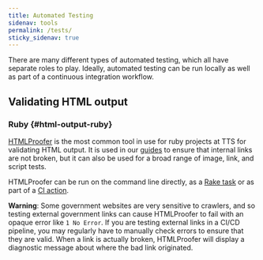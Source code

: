 ```yaml
---
title: Automated Testing
sidenav: tools
permalink: /tests/
sticky_sidenav: true
---
```


There are many different types of automated testing, which all have
separate roles to play. Ideally, automated testing can be run locally
as well as part of a continuous integration workflow. 
## Validating HTML output

### Ruby {#html-output-ruby}

[HTMLProofer](https://github.com/gjtorikian/html-proofer) is the most common
tool in use for ruby projects at TTS for validating HTML output. It is used in our 
[guides](https://18f.gsa.gov/guides/) to ensure that internal links are not
broken, but it can also be used for a broad range of image, link, and script
tests.

HTMLProofer can be run on the command line directly, as a 
[Rake task](https://github.com/18F/isildurs-bane/blob/699502eeb374bf3414c1336290cb622e9a0f8847/Rakefile)
or as part of a [CI action](https://github.com/18F/handbook/blob/cf5a76af5a1463496cd7eb1a14fdc7a422aa5ae6/.circleci/config.yml#L58-L60).

**Warning**:
Some government websites are very sensitive to crawlers, and so testing external government links
can cause HTMLProofer to fail with an opaque error like `1 No Error`. If you are testing external
links in a CI/CD pipeline, you may regularly have to manually check errors to ensure that they are
valid.  When a link is actually broken, HTMLProofer will display a diagnostic message about where
the bad link originated.